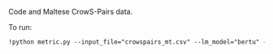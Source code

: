 Code and Maltese CrowS-Pairs data.

To run: 

```markdown
!python metric.py --input_file="crowspairs_mt.csv" --lm_model="bertu" --output_file="output.csv"
